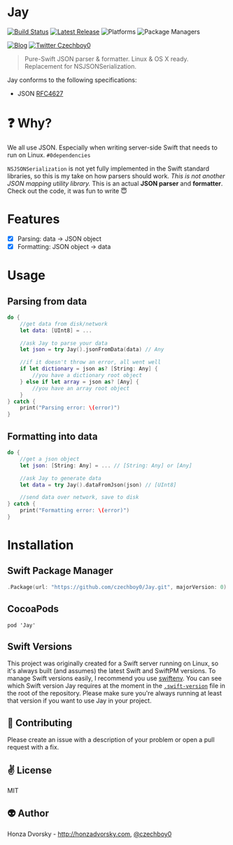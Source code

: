 # Jay

[![Build Status](https://travis-ci.org/czechboy0/Jay.svg?branch=master)](https://travis-ci.org/czechboy0/Jay)
[![Latest Release](https://img.shields.io/github/release/czechboy0/jay.svg)](https://github.com/czechboy0/jay/releases/latest)
![Platforms](https://img.shields.io/badge/platforms-Linux%20%7C%20OS%20X%20%7C%20iOS%20%7C%20tvOS%20%7C%20watchOS-blue.svg)
![Package Managers](https://img.shields.io/badge/package%20managers-swiftpm%20%7C%20CocoaPods-yellow.svg)

[![Blog](https://img.shields.io/badge/blog-honzadvorsky.com-green.svg)](http://honzadvorsky.com)
[![Twitter Czechboy0](https://img.shields.io/badge/twitter-czechboy0-green.svg)](http://twitter.com/czechboy0)

> Pure-Swift JSON parser & formatter. Linux &amp; OS X ready. Replacement for NSJSONSerialization.

Jay conforms to the following specifications:
- JSON [RFC4627](http://www.ietf.org/rfc/rfc4627.txt)

# :question: Why?
We all use JSON. Especially when writing server-side Swift that needs to run on Linux. `#0dependencies`

`NSJSONSerialization` is not yet fully implemented in the Swift standard libraries, so this is my take on how parsers should work. *This is not another JSON mapping utility library.* This is an actual **JSON parser** and **formatter**. Check out the code, it was fun to write 😇

# Features
- [x] Parsing: data -> JSON object
- [x] Formatting: JSON object -> data

# Usage

## Parsing from data
```swift
do {
	//get data from disk/network
	let data: [UInt8] = ...

	//ask Jay to parse your data
	let json = try Jay().jsonFromData(data) // Any

	//if it doesn't throw an error, all went well
	if let dictionary = json as? [String: Any] {
		//you have a dictionary root object
	} else if let array = json as? [Any] {
		//you have an array root object
	}
} catch {
	print("Parsing error: \(error)")
}
```

## Formatting into data
```swift
do {
	//get a json object
	let json: [String: Any] = ... // [String: Any] or [Any]

	//ask Jay to generate data
	let data = try Jay().dataFromJson(json) // [UInt8]

	//send data over network, save to disk
} catch {
	print("Formatting error: \(error)")
}
```

# Installation

## Swift Package Manager

```swift
.Package(url: "https://github.com/czechboy0/Jay.git", majorVersion: 0)
```
## CocoaPods

```
pod 'Jay'
```

## Swift Versions
This project was originally created for a Swift server running on Linux, so it's always built (and assumes) the latest Swift and SwiftPM versions. To manage Swift versions easily, I recommend you use [swiftenv](https://github.com/kylef/swiftenv#installation). You can see which Swift version Jay requires at the moment in the [`.swift-version`](https://github.com/czechboy0/Jay/blob/master/.swift-version) file in the root of the repository. Please make sure you're always running at least that version if you want to use Jay in your project.

:gift_heart: Contributing
------------
Please create an issue with a description of your problem or open a pull request with a fix.

:v: License
-------
MIT

:alien: Author
------
Honza Dvorsky - http://honzadvorsky.com, [@czechboy0](http://twitter.com/czechboy0)